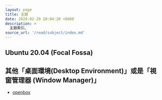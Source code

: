 ```yaml
---
layout: page
title: 主題
date: 2020-02-20 20:04:20 +0800
description: >
  主題索引。
source_url: '/read/subject/index.md'
---
```



## Ubuntu 20.04 (Focal Fossa)


## 其他「桌面環境(Desktop Environment)」或是「視窗管理器 (Window Manager)」

* [openbox](openbox)
